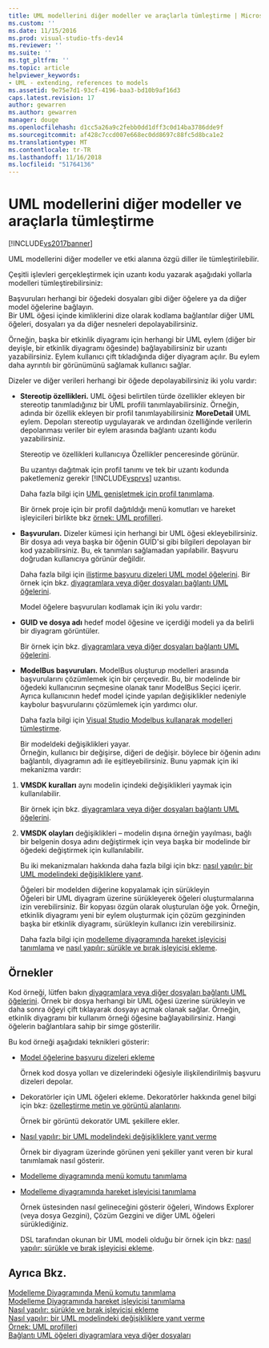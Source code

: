 ```yaml
---
title: UML modellerini diğer modeller ve araçlarla tümleştirme | Microsoft Docs
ms.custom: ''
ms.date: 11/15/2016
ms.prod: visual-studio-tfs-dev14
ms.reviewer: ''
ms.suite: ''
ms.tgt_pltfrm: ''
ms.topic: article
helpviewer_keywords:
- UML - extending, references to models
ms.assetid: 9e75e7d1-93cf-4196-baa3-bd10b9af16d3
caps.latest.revision: 17
author: gewarren
ms.author: gewarren
manager: douge
ms.openlocfilehash: d1cc5a26a9c2febb0dd1dff3c0d14ba3786dde9f
ms.sourcegitcommit: af428c7ccd007e668ec0dd8697c88fc5d8bca1e2
ms.translationtype: MT
ms.contentlocale: tr-TR
ms.lasthandoff: 11/16/2018
ms.locfileid: "51764136"
---
```

# <a name="integrate-uml-models-with-other-models-and-tools"></a>UML modellerini diğer modeller ve araçlarla tümleştirme
[!INCLUDE[vs2017banner](../includes/vs2017banner.md)]

UML modellerini diğer modeller ve etki alanına özgü diller ile tümleştirilebilir.  
  
 Çeşitli işlevleri gerçekleştirmek için uzantı kodu yazarak aşağıdaki yollarla modelleri tümleştirebilirsiniz:  
  
 Başvuruları herhangi bir öğedeki dosyaları gibi diğer öğelere ya da diğer model öğelerine bağlayın.  
 Bir UML öğesi içinde kimliklerini dize olarak kodlama bağlantılar diğer UML öğeleri, dosyaları ya da diğer nesneleri depolayabilirsiniz.  
  
 Örneğin, başka bir etkinlik diyagramı için herhangi bir UML eylem (diğer bir deyişle, bir etkinlik diyagramı öğesinde) bağlayabilirsiniz bir uzantı yazabilirsiniz. Eylem kullanıcı çift tıkladığında diğer diyagram açılır. Bu eylem daha ayrıntılı bir görünümünü sağlamak kullanıcı sağlar.  
  
 Dizeler ve diğer verileri herhangi bir öğede depolayabilirsiniz iki yolu vardır:  
  
- **Stereotip özellikleri.** UML öğesi belirtilen türde özellikler ekleyen bir stereotip tanımladığınız bir UML profili tanımlayabilirsiniz. Örneğin, adında bir özellik ekleyen bir profil tanımlayabilirsiniz **MoreDetail** UML eylem. Depoları stereotip uygulayarak ve ardından özelliğinde verilerin depolanması veriler bir eylem arasında bağlantı uzantı kodu yazabilirsiniz.  
  
   Stereotip ve özellikleri kullanıcıya Özellikler penceresinde görünür.  
  
   Bu uzantıyı dağıtmak için profil tanımı ve tek bir uzantı kodunda paketlemeniz gerekir [!INCLUDE[vsprvs](../includes/vsprvs-md.md)] uzantısı.  
  
   Daha fazla bilgi için [UML genişletmek için profil tanımlama](../modeling/define-a-profile-to-extend-uml.md).  
  
   Bir örnek proje için bir profil dağıtıldığı menü komutları ve hareket işleyicileri birlikte bkz [örnek: UML profilleri](http://go.microsoft.com/fwlink/?LinkID=213811).  
  
- **Başvuruları.** Dizeler kümesi için herhangi bir UML öğesi ekleyebilirsiniz. Bir dosya adı veya başka bir öğenin GUİD'si gibi bilgileri depolayan bir kod yazabilirsiniz. Bu, ek tanımları sağlamadan yapılabilir. Başvuru doğrudan kullanıcıya görünür değildir.  
  
   Daha fazla bilgi için [iliştirme başvuru dizeleri UML model öğelerini](../modeling/attach-reference-strings-to-uml-model-elements.md). Bir örnek için bkz. [diyagramlara veya diğer dosyaları bağlantı UML öğelerini](http://go.microsoft.com/fwlink/?LinkId=213813).  
  
  Model öğelere başvuruları kodlamak için iki yolu vardır:  
  
- **GUID ve dosya adı** hedef model öğesine ve içerdiği modeli ya da belirli bir diyagram görüntüler.  
  
   Bir örnek için bkz. [diyagramlara veya diğer dosyaları bağlantı UML öğelerini](http://go.microsoft.com/fwlink/?LinkId=213813).  
  
- **ModelBus başvuruları.** ModelBus oluşturup modelleri arasında başvurularını çözümlemek için bir çerçevedir. Bu, bir modelinde bir öğedeki kullanıcının seçmesine olanak tanır ModelBus Seçici içerir. Ayrıca kullanıcının hedef model içinde yapılan değişiklikler nedeniyle kaybolur başvurularını çözümlemek için yardımcı olur.  
  
   Daha fazla bilgi için [Visual Studio Modelbus kullanarak modelleri tümleştirme](../modeling/integrating-models-by-using-visual-studio-modelbus.md).  
  
  Bir modeldeki değişiklikleri yayar.  
  Örneğin, kullanıcı bir değişirse, diğeri de değişir. böylece bir öğenin adını bağlantılı, diyagramın adı ile eşitleyebilirsiniz. Bunu yapmak için iki mekanizma vardır:  
  
1. **VMSDK kuralları** aynı modelin içindeki değişiklikleri yaymak için kullanılabilir.  
  
    Bir örnek için bkz. [diyagramlara veya diğer dosyaları bağlantı UML öğelerini](http://go.microsoft.com/fwlink/?LinkId=213813).  
  
2. **VMSDK olayları** değişiklikleri – modelin dışına örneğin yayılması, bağlı bir belgenin dosya adını değiştirmek için veya başka bir modelinde bir öğedeki değiştirmek için kullanılabilir.  
  
   Bu iki mekanizmaları hakkında daha fazla bilgi için bkz: [nasıl yapılır: bir UML modelindeki değişikliklere yanıt](../misc/how-to-respond-to-changes-in-a-uml-model.md).  
  
   Öğeleri bir modelden diğerine kopyalamak için sürükleyin  
   Öğeleri bir UML diyagram üzerine sürükleyerek öğeleri oluşturmalarına izin verebilirsiniz. Bir kopyası özgün olarak oluşturulan öğe yok. Örneğin, etkinlik diyagramı yeni bir eylem oluşturmak için çözüm gezgininden başka bir etkinlik diyagramı, sürükleyin kullanıcı izin verebilirsiniz.  
  
   Daha fazla bilgi için [modelleme diyagramında hareket işleyicisi tanımlama](../modeling/define-a-gesture-handler-on-a-modeling-diagram.md) ve [nasıl yapılır: sürükle ve bırak işleyicisi ekleme](../modeling/how-to-add-a-drag-and-drop-handler.md).  
  
## <a name="samples"></a>Örnekler  
 Kod örneği, lütfen bakın [diyagramlara veya diğer dosyaları bağlantı UML öğelerini](http://go.microsoft.com/fwlink/?LinkId=213813). Örnek bir dosya herhangi bir UML öğesi üzerine sürükleyin ve daha sonra öğeyi çift tıklayarak dosyayı açmak olanak sağlar. Örneğin, etkinlik diyagramı bir kullanım örneği öğesine bağlayabilirsiniz. Hangi öğelerin bağlantılara sahip bir simge gösterilir.  
  
 Bu kod örneği aşağıdaki teknikleri gösterir:  
  
- [Model öğelerine başvuru dizeleri ekleme](../modeling/attach-reference-strings-to-uml-model-elements.md)  
  
   Örnek kod dosya yolları ve dizelerindeki öğesiyle ilişkilendirilmiş başvuru dizeleri depolar.  
  
- Dekoratörler için UML öğeleri ekleme. Dekoratörler hakkında genel bilgi için bkz: [özelleştirme metin ve görüntü alanlarını](../modeling/customizing-text-and-image-fields.md).  
  
   Örnek bir görüntü dekoratör UML şekillere ekler.  
  
- [Nasıl yapılır: bir UML modelindeki değişikliklere yanıt verme](../misc/how-to-respond-to-changes-in-a-uml-model.md)  
  
   Örnek bir diyagram üzerinde görünen yeni şekiller yanıt veren bir kural tanımlamak nasıl gösterir.  
  
- [Modelleme diyagramında menü komutu tanımlama](../modeling/define-a-menu-command-on-a-modeling-diagram.md)  
  
- [Modelleme diyagramında hareket işleyicisi tanımlama](../modeling/define-a-gesture-handler-on-a-modeling-diagram.md)  
  
   Örnek üstesinden nasıl gelineceğini gösterir öğeleri, Windows Explorer (veya dosya Gezgini), Çözüm Gezgini ve diğer UML öğeleri sürüklediğiniz.  
  
  DSL tarafından okunan bir UML modeli olduğu bir örnek için bkz: [nasıl yapılır: sürükle ve bırak işleyicisi ekleme](../modeling/how-to-add-a-drag-and-drop-handler.md).  
  
## <a name="see-also"></a>Ayrıca Bkz.  
 [Modelleme Diyagramında Menü komutu tanımlama](../modeling/define-a-menu-command-on-a-modeling-diagram.md)   
 [Modelleme Diyagramında hareket işleyicisi tanımlama](../modeling/define-a-gesture-handler-on-a-modeling-diagram.md)   
 [Nasıl yapılır: sürükle ve bırak işleyicisi ekleme](../modeling/how-to-add-a-drag-and-drop-handler.md)   
 [Nasıl yapılır: bir UML modelindeki değişikliklere yanıt verme](../misc/how-to-respond-to-changes-in-a-uml-model.md)   
 [Örnek: UML profilleri](http://go.microsoft.com/fwlink/?LinkID=213811)   
 [Bağlantı UML öğeleri diyagramlara veya diğer dosyaları](http://go.microsoft.com/fwlink/?LinkId=213813)



